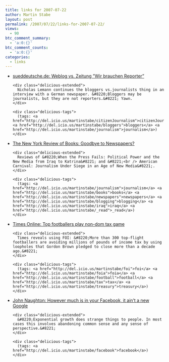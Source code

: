 ```yaml
---
title: links for 2007-07-22
author: Martin Stabe
layout: post
permalink: /2007/07/22/links-for-2007-07-22/
views:
  - 90
btc_comment_summary:
  - 'a:0:{}'
btc_comment_counts:
  - 'a:0:{}'
categories:
  - links
---
```

<ul class="delicious">
  <li>
    <div class="delicious-link">
      <a href="http://www.sueddeutsche.de/computer/artikel/163/123986/">sueddeutsche.de: Weblog vs. Zeitung &#8221;Wir brauchen Reporter&#8221;</a>
    </div>
    
    <div class="delicious-extended">
      Nicholas Lemann continues the bloggers vs.journalists thing in an interview with a German newspaper. &#8220;Bloggers may be journalists, but they are not reporters.&#8221; Yawn.
    </div>
    
    <div class="delicious-tags">
      (tags: <a href="http://del.icio.us/martinstabe/citizenJournalism">citizenJournalism</a> <a href="http://del.icio.us/martinstabe/bloggers">bloggers</a> <a href="http://del.icio.us/martinstabe/journalism">journalism</a>)
    </div>
  </li>
  
  <li>
    <div class="delicious-link">
      <a href="http://www.nybooks.com/articles/20471">The New York Review of Books: Goodbye to Newspapers?</a>
    </div>
    
    <div class="delicious-extended">
      Reviews of &#8220;When the Press Fails: Political Power and the New Media from Iraq to Katrina&#8221; and &#8221;<br /> American Carnival: Journalism Under Siege in an Age of New Media&#8221;.
    </div>
    
    <div class="delicious-tags">
      (tags: <a href="http://del.icio.us/martinstabe/journalism">journalism</a> <a href="http://del.icio.us/martinstabe/books">books</a> <a href="http://del.icio.us/martinstabe/newspapers">newspapers</a> <a href="http://del.icio.us/martinstabe/blogging">blogging</a> <a href="http://del.icio.us/martinstabe/iraq">iraq</a> <a href="http://del.icio.us/martinstabe/_read">_read</a>)
    </div>
  </li>
  
  <li>
    <div class="delicious-link">
      <a href="http://www.timesonline.co.uk/tol/sport/football/article2116217.ece">Times Online: Top footballers play non-dom tax game</a>
    </div>
    
    <div class="delicious-extended">
      Times reveals using FOI: &#8220;More than 300 top-flight footballers are avoiding millions of pounds of income tax by using loopholes that Gordon Brown pledged to close more than a decade ago.&#8221;
    </div>
    
    <div class="delicious-tags">
      (tags: <a href="http://del.icio.us/martinstabe/foi">foi</a> <a href="http://del.icio.us/martinstabe/foia">foia</a> <a href="http://del.icio.us/martinstabe/football">football</a> <a href="http://del.icio.us/martinstabe/tax">tax</a> <a href="http://del.icio.us/martinstabe/treasury">treasury</a>)
    </div>
  </li>
  
  <li>
    <div class="delicious-link">
      <a href="http://observer.guardian.co.uk/business/story/0,,2131833,00.html">John Naughton: However much is in your Facebook, it ain&#8217;t a new Google</a>
    </div>
    
    <div class="delicious-extended">
      &#8220;Exponential growth does strange things to people. In most cases this involves abandoning common sense and any sense of perspective.&#8221;
    </div>
    
    <div class="delicious-tags">
      (tags: <a href="http://del.icio.us/martinstabe/facebook">facebook</a>)
    </div>
  </li>
</ul>